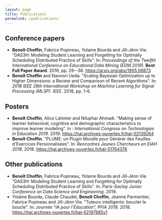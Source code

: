 ```yaml
---
layout: page
title: Publications
permalink: /publications/
---
```


## Conference papers

* **Benoît Choffin**, Fabrice Popineau, Yolaine Bourda and Jill-Jênn Vie. "DAS3H: Modeling Student Learning and Forgetting for Optimally Scheduling Distributed Practice of Skills". In: *Proceedings of the Twelfth International Conference on Educational Data Mining (EDM 2019)*. **Best Full Paper Award**. 2019, pp. 29--38. <https://arxiv.org/abs/1905.06873>
* **Benoît Choffin** and Naonori Ueda. "Scaling Bayesian Optimization up to Higher Dimensions: a Review and Comparison of Recent Algorithms". In: *2018 IEEE 28th International Workshop on Machine Learning for Signal Processing (MLSP)*. IEEE. 2018, pp. 1-6.

## Posters
* **Benoît Choffin**, Alice Latimier and Niluphar Ahmadi. "Making sense of learner behavioral, cognitive and demographic characteristics to improve learner modeling". In : *International Congress on Technologies in Education 2019*. 2019. <https://hal.archives-ouvertes.fr/hal-02139264>
* **Benoît Choffin**. "PLUME: un Plugin Moodle pour Générer des Feuilles d'Exercices Personnalisées". In: *Rencontres Jeunes Chercheurs en EIAH 2018*. 2018. <https://hal.archives-ouvertes.fr/hal-01764376>

## Other publications
* **Benoît Choffin**, Fabrice Popineau, Yolaine Bourda and Jill-Jênn Vie. "DAS3H: Modeling Student Learning and Forgetting for Optimally Scheduling Distributed Practice of Skills". In: *Paris-Saclay Junior Conference on Data Science and Engineering*. 2019.
* Yolaine Bourda, Claude Chaudet, **Benoît Choffin**, Jeanne Parmentier, Fabrice Popineau and Jill-Jênn Vie. "Tuteurs intelligents: boucler la boucle". In: *Journée "IA pour l'Éducation", PFIA 2018*. 2018. <https://hal.archives-ouvertes.fr/hal-02197685v1>